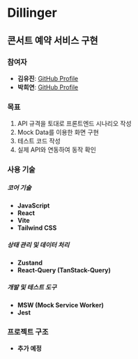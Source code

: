 # Dillinger
## 콘서트 예약 서비스 구현

### 참여자
- **김유진**: [GitHub Profile](https://github.com/yujinkim126)
- **박희연**: [GitHub Profile](https://github.com/Park-Heeyeon)

### 목표
1. API 규격을 토대로 프론트엔드 시나리오 작성
2. Mock Data를 이용한 화면 구현
3. 테스트 코드 작성
4. 실제 API와 연동하여 동작 확인

### 사용 기술
##### 코어 기술
- **JavaScript**
- **React**
- **Vite**
- **Tailwind CSS**

##### 상태 관리 및 데이터 처리
- **Zustand**
- **React-Query (TanStack-Query)**

##### 개발 및 테스트 도구
- **MSW (Mock Service Worker)**
- **Jest**

### 프로젝트 구조
- **추가 예정**

